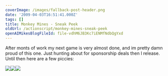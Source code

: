 ```yaml
---
coverImage: /images/fallback-post-header.png
date: '2009-04-03T16:51:41.000Z'
tags: []
title: Monkey Mines - Sneak Peek
oldUrl: /actionscript/monkey-mines-sneak-peek
openAIMikesBlogFileId: file-vdhM6JB3Kc7iENMfNdbQgYxd
---
```


After monts of work my next game is very almost done, and im pretty damn proud of this one. Just hunting about for sponsorship deals then I release. Until then here are a few piccies:

<!-- more -->

![](https://www.mikecann.co.uk/Images/MonkeyMines/1.png)![](https://www.mikecann.co.uk/Images/MonkeyMines/2.png)![](https://www.mikecann.co.uk/Images/MonkeyMines/3.png)
